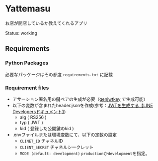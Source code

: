 # Yattemasu

お店が開店しているか教えてくれるアプリ

Status: working

## Requirements

### Python Packages

必要なパッケージはその都度 `requirements.txt` に記載

### Requirement files

- アサーション署名用の鍵ペアの生成が必要（[genjwtkey](https://github.com/WataruNishimura/genjwtkey) で生成可能）
- 以下の変数が含まれたheader.jsonを作成(参考：[JWTを生成する【LINE Developersドキュメント】](https://developers.line.biz/ja/docs/messaging-api/generate-json-web-token/#:~:text=%E5%BF%85%E9%A0%88%E3%83%95%E3%82%A3%E3%83%BC%E3%83%AB%E3%83%89%E3%81%A7%E3%81%99%E3%80%82-,%E3%83%98%E3%83%83%E3%83%80%E3%83%BC,-%E3%83%97%E3%83%AD%E3%83%91%E3%83%86%E3%82%A3))
  - alg ( RS256 ) 
  - typ ( JWT )
  - kid ( 登録した公開鍵のkid )
- .envファイルまたは環境変数にて、以下の定数の設定
  - `CLINET_ID` チャネルID
  - `CLIENT_SECRET` チャネルシークレット
  - `MODE (default: development)` `production`か`development`を指定。
